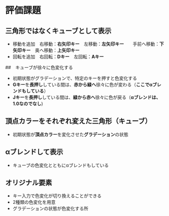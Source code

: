 # 評価課題

## 三角形ではなくキューブとして表示
* 移動を追加　右移動：**右矢印キー**　左移動：**左矢印キー**　　手前へ移動：**下矢印キー**　奥へ移動：**上矢印キー**
* 回転を追加　右回転：**Dキー**　左回転：**Aキー**

##　キューブが徐々に色変化する
* 初期状態がグラデーションで、特定のキーを押すと色変化する
 * **Gキー**を**長押し**している間は、**赤から緑へ**徐々に色が変わる（**ここでαブレンドもしている**）
 * **Jキー**を**長押し**している間は、**緑から赤へ**徐々に色が戻る（**αブレンドは、1.0なのでなし**)

## 頂点カラーをそれぞれ変えた三角形（キューブ）
* 初期状態が**頂点カラー**を変化させた**グラデーション**の状態

## αブレンドして表示
* キューブの色変化とともにαブレンドもしている

## オリジナル要素
* キー入力で色変化が切り換えることができる
* 2種類の色変化を用意
* グラデーションの状態が色変化する所
